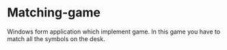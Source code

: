 # Matching-game
Windows form application which implement game. In this game you have to match all the symbols on the desk.
